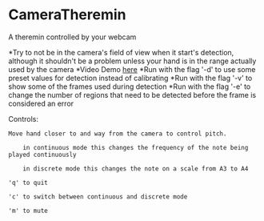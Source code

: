 # CameraTheremin
A theremin controlled by your webcam

*Try to not be in the camera's field of view when it start's detection, although it shouldn't be a
problem unless your hand is in the range actually used by the camera
*Video Demo <a href="https://www.youtube.com/watch?v=HO9WqtaXeNo">here</a>
*Run with the flag '-d' to use some preset values for detection instead of calibrating 
*Run with the flag '-v' to show some of the frames used during detection
*Run with the flag '-e' to change the number of regions that need to be detected before the frame is considered an error

Controls:

	Move hand closer to and way from the camera to control pitch.

		in continuous mode this changes the frequency of the note being played continuously
	
		in discrete mode this changes the note on a scale from A3 to A4

	'q' to quit

	'c' to switch between continuous and discrete mode

	'm' to mute 
